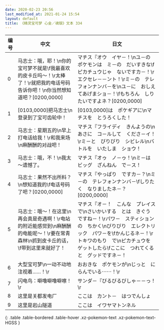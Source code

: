 ```yaml
---
date: 2020-02-23 20:56
last_modified_at: 2021-01-24 15:54
layout: default
title: 《精灵宝可梦 心金／魂银》文本 334
---
```

| 编号 | 中文 | 日文 |
| ---- | ---- | ---- |
| 0 | 马志士：哦，耶！\n你的宝可梦不就是\f我最喜欢的皮卡丘吗～！\r太棒了！\r就把我的电话号码告诉你吧！\n你当然想知道吧？[0200,0000] | マチス『オウ　イヤ－！\nユ－の　ポケモンは　ミ－の　だいすきな\fピカチュウじゃ　ないですカ－！\rエクセレ－－ント！\rミ－の　テレフォンナンバ－を\nユ－に　おしえてあげまショ－！\fもちろん　しりたいですよネ？[0200,0000] |
| 1 | [0103,0000]把马志士\n登录到了宝可齿轮中！ | [0103,0000]は　ポケギアに\nマチスを　とうろくした！ |
| 2 | 马志士：星期五的\n早上打电话给我！\r和我来场\n麻酬酬的对战吧！ | マチス『フライディ　きんようの\nあさに　コ－ルして　くださ－イ！\rミ－と　びりびり　シビレル\nバトルを　いたしま　ショウ！ |
| 3 | 马志士：哦，不！\n我太～遗憾了。 | マチス『オゥ　ノ－ゥ！\nミ－は　ビッグ　ざんねん　で－ス！ |
| 4 | 马志士：果然不出所料？\n想知道我的\f电话号码了吧？[0200,0000] | マチス『やっぱり　ですカ－？\nミ－の　テレフォンナンバ－\fしりたく　なりましたネ－？[0200,0000] |
| 5 | 马志士：哦～！在这里\n再会真是奇遇啊！\r电站的附近能感觉到\n麻酬酬的电能呢～！\r要在常青森林\n抓到皮卡丘的话，\f带到这里来就好了！ | マチス『オ－！　こんな　プレイスで\nさいかいする　とは　きぐう　ですね－！\rパワ－　スティションの　ちかく\nびりびり　エレクトリック　パワ－を\fかんじるネ－！\rトキワのもり　で\nピカチュウを　ゲットしたら\fここに　つれてくると　グッドですネ－！ |
| 6 | 大型宝可梦\n一动不动地注视着……！\r | おおきな　ポケモンが\nじっと　にらんでいる⋯⋯！\r |
| 7 | 闪电鸟：噼噜噼噜噼嚓！\r | サンダ－『びるびるびしゃ－－っ！\r |
| 8 | 这里是关都发电厂 | ここは　カント－　はつでんしょ |
| 9 | 这里是岩山隧道 | ここは　イワヤマトンネル |
{: .table .table-bordered .table-hover .xz-pokemon-text .xz-pokemon-text-HGSS }